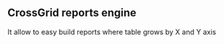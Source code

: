 CrossGrid reports engine
------------------------

It allow to easy build reports where table grows by X and Y axis
 



